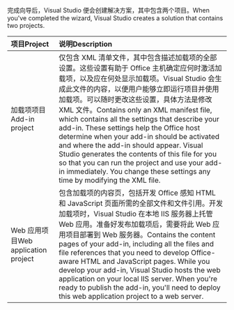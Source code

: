 <span data-ttu-id="7cba4-101">完成向导后，Visual Studio 便会创建解决方案，其中包含两个项目。</span><span class="sxs-lookup"><span data-stu-id="7cba4-101">When you've completed the wizard, Visual Studio creates a solution that contains two projects.</span></span>

|<span data-ttu-id="7cba4-102">**项目**</span><span class="sxs-lookup"><span data-stu-id="7cba4-102">**Project**</span></span>|<span data-ttu-id="7cba4-103">**说明**</span><span class="sxs-lookup"><span data-stu-id="7cba4-103">**Description**</span></span>|
|:-----|:-----|
|<span data-ttu-id="7cba4-104">加载项项目</span><span class="sxs-lookup"><span data-stu-id="7cba4-104">Add-in project</span></span>|<span data-ttu-id="7cba4-p101">仅包含 XML 清单文件，其中包含描述加载项的全部设置。这些设置有助于 Office 主机确定应何时激活加载项，以及应在何处显示加载项。Visual Studio 会生成此文件的内容，以便用户能够立即运行项目并使用加载项。可以随时更改这些设置，具体方法是修改 XML 文件。</span><span class="sxs-lookup"><span data-stu-id="7cba4-p101">Contains only an XML manifest file, which contains all the settings that describe your add-in. These settings help the Office host determine when your add-in should be activated and where the add-in should appear. Visual Studio generates the contents of this file for you so that you can run the project and use your add-in immediately. You change these settings any time by modifying the XML file.</span></span>|
|<span data-ttu-id="7cba4-109">Web 应用项目</span><span class="sxs-lookup"><span data-stu-id="7cba4-109">Web application project</span></span>|<span data-ttu-id="7cba4-p102">包含加载项的内容页，包括开发 Office 感知 HTML 和 JavaScript 页面所需的全部文件和文件引用。开发加载项时，Visual Studio 在本地 IIS 服务器上托管 Web 应用。准备好发布加载项后，需要将此 Web 应用项目部署到 Web 服务器。</span><span class="sxs-lookup"><span data-stu-id="7cba4-p102">Contains the content pages of your add-in, including all the files and file references that you need to develop Office-aware HTML and JavaScript pages. While you develop your add-in, Visual Studio hosts the web application on your local IIS server. When you're ready to publish the add-in, you'll need to deploy this web application project to a web server.</span></span>|